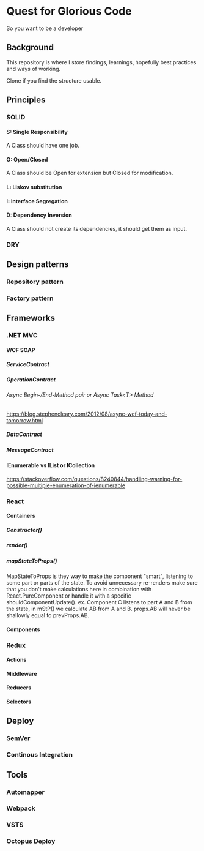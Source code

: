 # Quest for Glorious Code
So you want to be a developer

## Background
This repository is where I store findings, learnings, hopefully best practices and ways of working.

Clone if you find the structure usable.

## Principles
### SOLID
#### S: Single Responsibility
A Class should have one job.
#### O: Open/Closed
A Class should be Open for extension but Closed for modification.
#### L: Liskov substitution

#### I: Interface Segregation

#### D: Dependency Inversion
A Class should not create its dependencies, it should get them as input.
### DRY

## Design patterns
### Repository pattern
### Factory pattern

## Frameworks
### .NET MVC
#### WCF SOAP
##### ServiceContract
##### OperationContract
###### Async Begin-/End-Method pair or Async Task\<T\> Method
https://blog.stephencleary.com/2012/08/async-wcf-today-and-tomorrow.html
##### DataContract
##### MessageContract
#### IEnumerable vs IList or ICollection
https://stackoverflow.com/questions/8240844/handling-warning-for-possible-multiple-enumeration-of-ienumerable
### React
#### Containers
##### Constructor()
##### render()
##### mapStateToProps()
MapStateToProps is they way to make the component "smart", listening to some part or parts of the state. To avoid unnecessary re-renders make sure that you don't make calculations here in combination with React.PureComponent or handle it with a specific shouldComponentUpdate().
ex. Component C listens to part A and B from the state, in mStP() we calculate AB from A and B. props.AB will never be shallowly equal to prevProps.AB.
#### Components

### Redux
#### Actions
#### Middleware
#### Reducers
#### Selectors

## Deploy
### SemVer
### Continous Integration

## Tools
### Automapper
### Webpack
### VSTS
### Octopus Deploy
